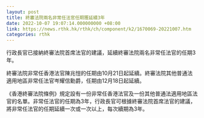 ```yaml
---
layout: post
title: 終審法院兩名非常任法官任期獲延續3年
date: 2022-10-07 19:07:14.000000000 +08:00
link: https://news.rthk.hk/rthk/ch/component/k2/1670069-20221007.htm
categories: rthk
---
```


行政長官已接納終審法院首席法官的建議，延續終審法院兩名非常任法官的任期3年。

終審法院非常任香港法官陳兆愷的任期由10月21日起延續。終審法院其他普通法適用地區非常任法官岑耀信勳爵，任期由12月18日起延續。

《香港終審法院條例》規定設有一份非常任香港法官及一份其他普通法適用地區法官的名單。非常任法官的任期為3年，行政長官可根據終審法院首席法官的建議，將非常任法官的任期延續一次或一次以上，每次續期為3年。

